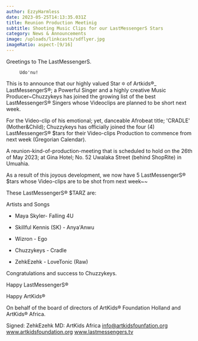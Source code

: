 ```yaml
---
author: EzzyHarmless
date: 2023-05-25T14:13:35.031Z
title: Reunion Production Meetinig
subtitle: Shooting Music Clips for our LastMessengerS Stars
category: News & Announcements
image: /uploads/linkcasts/sdflyer.jpg
imageRatio: aspect-[9/16]
---
```

Greetings to The LastMessengerS.

         Udo'nu!

This is to announce that our highly valued Star 🔯 of Artkids®_
LastMessengerS®; a Powerful Singer and a highly creative Music Producer~Chuzzykeys has joined the growing list of  the best LastMessengerS® Singers whose Videoclips are planned to be short next week.

For the Video-clip of his emotional; yet, danceable Afrobeat title; 'CRADLE' 
(Mother&Child); Chuzzykeys has officially joined the four (4)
LastMessengerS® $tars for their Video-clips Production to commence from next week (Gregorian Calendar).

A reunion-kind-of-production-meeting that is scheduled to hold on the 26th of May 2023; at Gina Hotel; No. 52 Uwalaka Street (behind ShopRite) in Umuahia.

As a result of this joyous development, we now have 5 LastMessengerS® $tars whose Video-clips are to be shot from next week~~

 These LastMessengerS® $TARZ are:

Artists and Songs

* Maya Skyler- Falling 4U

* Skillful Kennis (SK) - Anya'Anwu

* Wizron - Ego

* Chuzzykeys - Cradle
 
* ZehkEzehk - LoveTonic (Raw)

Congratulations and success to Chuzzykeys.

Happy LastMessengerS®

Happy ArtKids®

On behalf of the board of directors of ArtKids® Foundation Holland and ArtKids® Africa.

Signed:
ZehkEzehk
MD: ArtKids Africa
info@artkidsfounfation.org www.artkidsfoundation.org
www.lastmessengers.tv